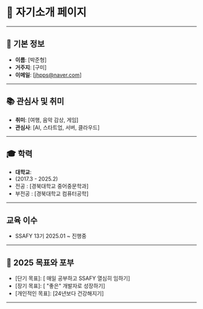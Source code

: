 # 🌟 자기소개 페이지

---

## 📌 기본 정보
- **이름**: [박준형]
- **거주지**: [구미]
- **이메일**: [jhpps@naver.com]

---

## 📚 관심사 및 취미
- **취미**: [여행, 음악 감상, 게임]
- **관심사**: [AI, 스타트업, 서버, 클라우드]

---

## 🎓 학력
- **대학교**:
- (2017.3 - 2025.2)
- 전공 : [경북대학교 중어중문학과]
- 부전공 : [경북대학교 컴퓨터공학]

---
## 교육 이수
- SSAFY 13기 2025.01 ~ 진행중
---

## 🎯 2025 목표와 포부
- [단기 목표]: [ 매일 공부하고 SSAFY 열심히 임하기]
- [장기 목표]: [ "좋은" 개발자로 성장하기]
- [개인적인 목표]: [24년보다 건강해지기]

---
